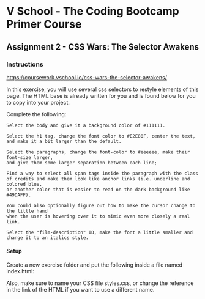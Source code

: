 # V School - The Coding Bootcamp Primer Course 

## Assignment 2 - CSS Wars: The Selector Awakens

### Instructions

https://coursework.vschool.io/css-wars-the-selector-awakens/

In this exercise, you will use several css selectors to restyle elements of this page. The HTML base is already written for you and is found below for you to copy into your project.

Complete the following:

    Select the body and give it a background color of #111111.

    Select the h1 tag, change the font color to #E2E80F, center the text, and make it a bit larger than the default.

    Select the paragraphs, change the font-color to #eeeeee, make their font-size larger, 
    and give them some larger separation between each line;

    Find a way to select all span tags inside the paragraph with the class 
    of credits and make them look like anchor links (i.e. underline and colored blue, 
    or another color that is easier to read on the dark background like #49DAFF).
    
    You could also optionally figure out how to make the cursor change to the little hand 
    when the user is hovering over it to mimic even more closely a real link.

    Select the "film-description" ID, make the font a little smaller and change it to an italics style.

#### Setup

Create a new exercise folder and put the following inside a file named index.html:

Also, make sure to name your CSS file styles.css, or change the reference in the link of the HTML if you want to use a different name.
